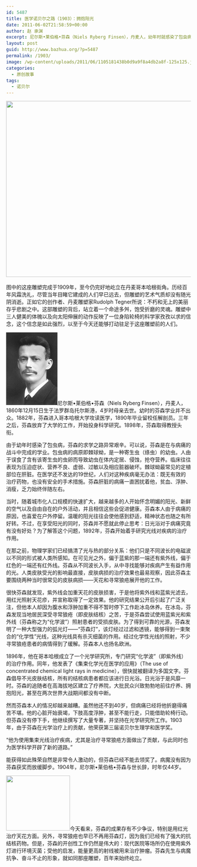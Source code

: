 ```yaml
---
id: 5487
title: 医学诺贝尔之路（1903）：拥抱阳光
date: 2011-06-02T21:58:59+00:00
author: 赵 承渊
excerpt: 尼尔斯•莱伯格•芬森（Niels Ryberg Finsen），丹麦人，幼年时就感染了包虫病。在医学还不发达的19世纪，人们对这种疾病毫无办法：既无有效的治疗药物，也没有安全的手术措施。可以说，芬森是在与病痛的战斗中完成的学业。芬森喜爱在户外停留。温暖的阳光往往会使他感到舒适，精神状态也随之有所好转。在享受阳光的同时，芬森也在思考：日光浴对于病痛究竟有没有好处？
layout: post
guid: http://www.bazhua.org/?p=5487
permalink: /1903/
image: /wp-content/uploads/2011/06/1105181438b0d9a9f8a4db2a8f-125x125.jpg
categories:
  - 原创故事
tags:
  - 诺贝尔
---
```

[<img class="alignnone size-full wp-image-5488" title="1105181438b0d9a9f8a4db2a8f" src="/wp-content/uploads/2011/06/1105181438b0d9a9f8a4db2a8f.jpg" alt="" width="640" height="480" srcset="/wp-content/uploads/2011/06/1105181438b0d9a9f8a4db2a8f.jpg 640w, /wp-content/uploads/2011/06/1105181438b0d9a9f8a4db2a8f-150x112.jpg 150w, /wp-content/uploads/2011/06/1105181438b0d9a9f8a4db2a8f-300x225.jpg 300w, /wp-content/uploads/2011/06/1105181438b0d9a9f8a4db2a8f-80x60.jpg 80w" sizes="(max-width: 640px) 100vw, 640px" />](/wp-content/uploads/2011/06/1105181438b0d9a9f8a4db2a8f.jpg)

图中的这座雕塑完成于1909年，至今仍完好地屹立在丹麦哥本哈根街角。历经百年风霜洗礼，尽管当年目睹它建成的人们早已远去，但雕塑的艺术气质却没有随光阴消逝。正如它的创作者、丹麦雕塑家Rudolph Tegner所说：不朽和无上的美丽存乎悲剧之中。这部雕塑的背后，站立着一个命途多舛，饱受折磨的灵魂。雕塑中三人健美的体魄以及向太阳伸展的动作反映了一位身陷轮椅的科学家孜孜以求的信念，这个信念是如此强烈，以至于今天还能够打动驻足于这座雕塑前的人们。

[<img class="alignleft size-full wp-image-5489" title="finsen" src="/wp-content/uploads/2011/06/finsen.gif" alt="" width="140" height="198" />](/wp-content/uploads/2011/06/finsen.gif)尼尔斯•莱伯格•芬森（Niels Ryberg Finsen），丹麦人，1860年12月15日生于法罗群岛托尔斯港，4岁时母亲去世。幼时的芬森学业并不出众。1882年，芬森进入哥本哈根大学攻读医学，1890年毕业留校任解剖员。三年之后，芬森放弃了大学的工作，开始投身科学研究。1898年，芬森取得教授头衔。

由于幼年时感染了包虫病，芬森的求学之路异常艰辛。可以说，芬森是在与病痛的战斗中完成的学业。包虫病的病原即棘球蚴，是一种寄生虫（绦虫）的幼虫。人由于误食了含有该寄生虫的虫卵而导致幼虫在体内定居、侵蚀，抢夺营养。临床往往表现为压迫症状、营养不良、虚弱、过敏以及相应脏器破坏。棘球蚴最常见的定植部位在肝脏。在医学还不发达的19世纪，人们对这种疾病毫无办法：既无有效的治疗药物，也没有安全的手术措施。芬森肝脏的病痛一直困扰着他，贫血、浮肿、消瘦，乏力始终伴随左右。

当时，随着城市化人口规模的快速扩大，越来越多的人开始怀念明媚的阳光、新鲜的空气以及自由自在的户外活动，并且相信这些会促进健康。芬森本人由于病痛的原因，也喜爱在户外停留。温暖的阳光往往会使他感到舒适，精神状态也随之有所好转。不过，在享受阳光的同时，芬森并不愿就此停止思考：日光浴对于病痛究竟有没有好处？为了解答这个问题，1892年，芬森开始着手研究光线对疾病的治疗作用。

在那之前，物理学家们已经搞清了光与热的部分关系：他们只是不同波长的电磁波以不同的形式被人类所感知。在可见光之外，偏于蓝紫的那一端还有紫外线，偏于红色的一端还有红外线。芬森从不同波长入手，从中寻找能够对疾病产生有益作用的光。人类皮肤受光的影响最直接，皮肤病损的治疗效果也最易观察，因此芬森主要围绕两种当时很常见的皮肤病损——天花和寻常狼疮展开他的工作。

很快芬森就发现，紫外线会加重天花的皮肤损害，于是他将紫外线和蓝紫光滤去，用红光照射天花疹，并宣称取得了一定效果。他的研究结果公开后引起了广泛关注，但他本人却因为腹水和浮肿加重不得不暂时停下工作赴冰岛休养。在冰岛，芬森发现当地居民深受寻常狼疮（即皮肤结核）之苦，于是芬森尝试使用蓝紫光和紫外线（芬森称之为“化学波”）照射患者的受损皮肤。为了得到可靠的光源，芬森发明了一种大型强力的弧光灯——“芬森灯”，该灯经过过滤和透镜，能够得到一束聚合的“化学性”光线，这种光线具有杀灭细菌的作用。经过化学性光线的照射，不少寻常狼疮患者的病情得到了缓解。芬森本人也扬名欧洲。

1896年，他在哥本哈根成立了一个光学研究所，专门研究“化学波”（即紫外线）的治疗作用。同年，他发表了《集束化学光在医学的应用》（The use of concentrated chemical light rays in medicine），很快就被翻译为多国文字。芬森倡导不光皮肤结核，所有的结核病患者都应该进行日光浴。日光浴于是风靡一时。芬森的追随者在高海拔地区建立了疗养院，大批民众兴致勃勃地前往疗养、拥抱阳光，甚至在两次世界大战期间都没有中断。

然而芬森本人的情况却越来越糟。虽然他还不到40岁，但病痛已经将他折磨得痛苦不堪。他的心脏开始衰竭，下肢高度浮肿，甚至不能行走，只能借助轮椅行动。但芬森没有停下手，他继续撰写了大量专著，并坚持在光学研究所工作。1903年，由于芬森在光学治疗上的贡献，他荣获第三届诺贝尔生理学和医学奖。

“他为使用集束光线治疗疾病，尤其是治疗寻常狼疮方面做出了贡献，与此同时也为医学科学开辟了新的道路。”

能获得如此殊荣自然是非常令人激动的，但芬森已经不能去领奖了。病魔没有因为芬森获奖而放缓脚步。1904年，尼尔斯•莱伯格•芬森与世长辞，时年仅44岁。

[<img class="alignleft size-full wp-image-5490" title="foroyar" src="/wp-content/uploads/2011/06/foroyar.jpg" alt="" width="174" height="150" srcset="/wp-content/uploads/2011/06/foroyar.jpg 174w, /wp-content/uploads/2011/06/foroyar-150x129.jpg 150w" sizes="(max-width: 174px) 100vw, 174px" />](/wp-content/uploads/2011/06/foroyar.jpg)今天看来，芬森的成果存有不少争议，特别是用红光治疗天花方面。另外，寻常狼疮也早已不再用芬森灯，因为我们已经有了强大的抗结核药物。但是，芬森的开创性工作仍然是伟大的：现代医院等场所仍在使用紫外灯进行环境灭菌；受他的启发，能量更高的射线被用来治疗肿瘤。芬森先生与病魔抗争、奋斗不止的形象，就如同那座雕塑，百年来始终屹立。

